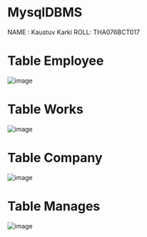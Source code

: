 # MysqlDBMS

NAME : Kaustuv Karki
ROLL: THA076BCT017


# Table Employee
![image](https://user-images.githubusercontent.com/64625795/211150511-e71287b1-e310-4c8e-9394-c7e6403f7754.png)


# Table Works
![image](https://user-images.githubusercontent.com/64625795/211150554-0b93fb9d-cf45-4dc3-af16-f0afdca08e69.png)

# Table Company
![image](https://user-images.githubusercontent.com/64625795/211150583-ec3c741e-5b40-4b01-800d-8949db51c360.png)


# Table Manages
![image](https://user-images.githubusercontent.com/64625795/211150597-d3c65d68-53cb-41d4-8b1b-e8af17c318a9.png)
